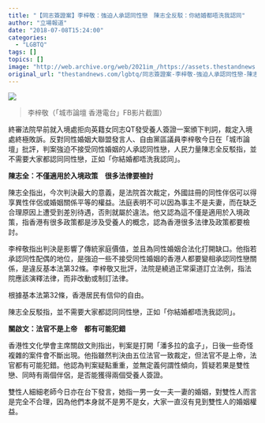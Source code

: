```yaml
---
title: "【同志簽證案】李梓敬：強迫人承認同性戀　陳志全反駁：你結婚都唔洗我認同"
author: "立場報道"
date: "2018-07-08T15:24:00"
categories:
  - "LGBTQ"
tags: []
topics: []
image: "http://web.archive.org/web/2021im_/https://assets.thestandnews.com/media/photos/Screen20Shot202018-07-0820at203.26.5420PM_pIvIW.png"
original_url: "thestandnews.com/lgbtq/同志簽證案-李梓敬-強迫人承認同性戀-陳志全反駁-你結婚都唔洗我認同"
---
```

![](http://web.archive.org/web/2021im_/https://assets.thestandnews.com/media/photos/Screen20Shot202018-07-0820at203.26.5420PM_pIvIW.png)
> 李梓敬（「城市論壇 香港電台」FB影片截圖）

終審法院早前就入境處拒向英籍女同志QT發受養人簽證一案頒下判詞，裁定入境處終極敗訴。反對同性婚姻大聯盟發言人、自由黨區議員李梓敬今日在「城市論壇」批評，判案強迫不接受同性婚姻的人承認同性戀，人民力量陳志全反駁指，並不需要大家都認同同性戀，正如「你結婚都唔洗我認同」。

**陳志全：不僅適用於入境政策　很多法律要檢討**

陳志全指出，今次判決最大的意義，是法院首次裁定，外國註冊的同性伴侶可以得享異性伴侶或婚姻關係平等的權益。法庭表明不可以因為事主不是夫妻，而在缺乏合理原因上遭受到差別待遇，否則就屬於違法。他又認為這不僅是適用於入境政策，指香港有很多政策都是涉及受養人的概念，認為香港很多法律及政策都要檢討。

李梓敬指出判決是影響了傳統家庭價值，並且為同性婚姻合法化打開缺口。他指若承認同性配偶的地位，是強迫一些不接受同性婚姻的香港人都要變相承認同性戀關係，是違反基本法第32條。李梓敬又批評，法院是繞過正常渠道訂立法例，指法院應該演釋法律，而非改動或制訂法律。

根據基本法第32條，香港居民有信仰的自由。

陳志全反駁指，並不需要大家都認同同性戀，正如「你結婚都唔洗我認同」。

**關啟文：法官不是上帝　都有可能犯錯**

香港性文化學會主席關啟文則指出，判案是打開「潘多拉的盒子」，日後一些奇怪複雜的案件會不斷出現。他指雖然判決由五位法官一致裁定，但法官不是上帝，法官都有可能犯錯。他認為判案疑點重重，並無定義何謂性傾向，質疑若果是雙性戀、同時有兩個伴侶，是否能獲得兩個受養人簽證。

雙性人細細老師今日亦在台下發言，她指一男一女一夫一妻的婚姻，對雙性人而言是完全不合理，因為他們本身就不是男不是女，大家一直沒有見到雙性人的婚姻權益。
